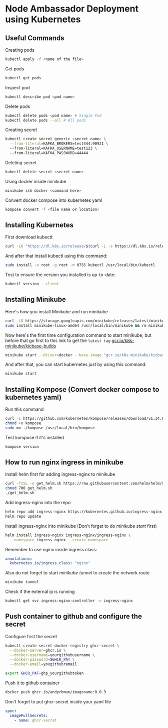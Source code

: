 # Node Ambassador Deployment using Kubernetes

## Useful Commands

Creating pods

```bash
kubectl apply -f <name of the file>
```

Get pods

```bash
kubectl get pods
```

Inspect pod

```bash
kubectl describe pod <pod name>
```

Delete pods

```bash
kubectl delete pods <pod name> # Single Pod
kubectl delete pods --all # All pods 
```

Creating secret

```bash
kubectl create secret generic <secret name> \
  --from-literal=KAFKA_BROKERS=test444:90921 \ 
  --from-literal=KAFKA_USERNAME=test123 \ 
  --from-literal=KAFKA_PASSWORD=44444
```

Deleting secret

```bash
kubectl delete secret <secret name>
```

Using docker inside minikube

```bash
minikube ssh docker <command here>
```

Convert docker compose into kubernetes yaml

```bash
kompose convert -f <file name or location>
```

## Installing Kubernetes

First download kubectl:

```bash
curl -LO "https://dl.k8s.io/release/$(curl -L -s https://dl.k8s.io/release/stable.txt)/bin/linux/amd64/kubectl"
```

And after that Install kubectl using this command:

```bash
sudo install -o root -g root -m 0755 kubectl /usr/local/bin/kubectl
```

Test to ensure the version you installed is up-to-date:

```bash
kubectl version --client
```

## Installing Minikube

Here's how you install Minikube and run minikube

```bash
curl -LO https://storage.googleapis.com/minikube/releases/latest/minikube-linux-amd64
sudo install minikube-linux-amd64 /usr/local/bin/minikube && rm minikube-linux-amd64
```

Now here's the first time configuration command to start minikube, but before that go first to this link to get the `latest tag`
[gcr.io/k8s-minikube/kicbase-builds](Kicbase)

```bash
minikube start --driver=docker --base-image "gcr.io/k8s-minikube/kicbase-builds:<copy here the tag>"
```

And after that, you can start kubernetes just by using this command:

```bash
minikube start
```

## Installing Kompose (Convert docker compose to kubernetes yaml)

Run this command

```bash
curl -L https://github.com/kubernetes/kompose/releases/download/v1.34.0/kompose-linux-amd64 -o kompose
chmod +x kompose
sudo mv ./kompose /usr/local/bin/kompose
```

Test kompose if it's installed

```bash
kompose version
```

## How to run nginx ingress in minikube

Install helm first for adding ingress-nginx to minikube

```bash
curl -fsSL -o get_helm.sh https://raw.githubusercontent.com/helm/helm/main/scripts/get-helm-3
chmod 700 get_helm.sh
./get_helm.sh
```

Add ingress-nginx into the repo

```bash
helm repo add ingress-nginx https://kubernetes.github.io/ingress-nginx
helm repo update
```

Install ingress-nginx into minikube (Don't forget to do *minikube start* first)

```bash
helm install ingress-nginx ingress-nginx/ingress-nginx \
  --namespace ingress-nginx --create-namespace
```

Remember to use nginx inside ingress.class:

```yaml
annotations:
  kubernetes.io/ingress.class: "nginx"
```

Also do not forget to start *minikube tunnel* to create the network route

```bash
minikube tunnel
```

Check if the external ip is running

```bash
kubectl get svc ingress-nginx-controller -n ingress-nginx
```

## Push container to github and configure the secret

Configure first the secret

```bash
kubectl create secret docker-registry ghcr-secret \
  --docker-server=ghcr.io \
  --docker-username=yourgithubusername \
  --docker-password=$GHCR_PAT \
  --docker-email=yougithubremail

export GHCR_PAT=ghp_yourgithubtoken
```

Push it to github container

```bash
docker push ghcr.io/andyrhman/imagename:0.0.3
```

Don't forget to put ghcr-secret inside your yaml file

```yaml
spec:
  imagePullSecrets:
    - name: ghcr-secret
```
